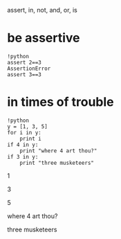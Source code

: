 assert, in, not, and, or, is
# be assertive
	!python
	assert 2==3
	AssertionError
	assert 3==3

# in times of trouble
	!python
	y = [1, 3, 5]
	for i in y:
		print i
	if 4 in y:
		print "where 4 art thou?"
	if 3 in y:
		print "three musketeers"

1

3

5

where 4 art thou?

three musketeers
